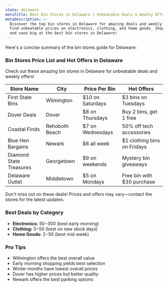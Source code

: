```yaml
---
state: delaware
metaTitle: Best Bin Stores in Delaware | Unbeatable Deals & Weekly Offers
metaDescription: >-
  Discover the top bin stores in Delaware for amazing deals and weekly offers.
  Find unbeatable prices on electronics, clothing, and home goods. Shop smart
  and save big at the best bin stores in Delaware!
---
```


Here's a concise summary of the bin stores guide for Delaware:

### Bin Stores Price List and Hot Offers in Delaware
Check out these amazing bin stores in Delaware for unbeatable deals and weekly offers!

| Store Name         | City          | Price Per Bin | Hot Offers                        |
|--------------------|---------------|---------------|-----------------------------------|
| First State Bins   | Wilmington    | $10 on Saturdays | $3 bins on Tuesdays              |
| Dover Deals        | Dover         | $8 on Thursdays | Buy 2 bins, get 1 free            |
| Coastal Finds      | Rehoboth Beach| $7 on Wednesdays | 50% off tech accessories         |
| Blue Hen Bargains  | Newark        | $6 all week     | $1 clothing bins on Fridays       |
| Diamond State Treasures | Georgetown | $9 on weekends | Mystery bin giveaways             |
| Delaware Outlet    | Middletown    | $5 on Mondays   | Free bin with $30 purchase        |

Don't miss out on these deals! Prices and offers may vary—contact the stores for the latest updates.

### Best Deals by Category
* **Electronics:** $50-$300 (best early morning)
* **Clothing:** $5-$50 (best on new stock days)
* **Home Goods:** $2-$50 (best mid-week)

### Pro Tips
* Wilmington offers the best overall value
* Early morning shopping yields best selection
* Winter months have lowest overall prices
* Dover has higher prices but better quality
* Newark offers the best parking options